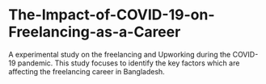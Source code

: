 # The-Impact-of-COVID-19-on-Freelancing-as-a-Career
A experimental study on the freelancing and Upworking during the COVID-19 pandemic. This study focuses to identify the key factors which are affecting the freelancing career in Bangladesh.
